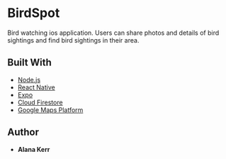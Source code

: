 # BirdSpot

Bird watching ios application. Users can share photos and details of bird sightings and find bird sightings in their area.

## Built With

* [Node.js](https://nodejs.org/en/)
* [React Native](https://facebook.github.io/react-native/) 
* [Expo](https://expo.io/)
* [Cloud Firestore](https://firebase.google.com/products/firestore/)
* [Google Maps Platform](https://developers.google.com/maps/documentation/)

## Author

* **Alana Kerr** 

